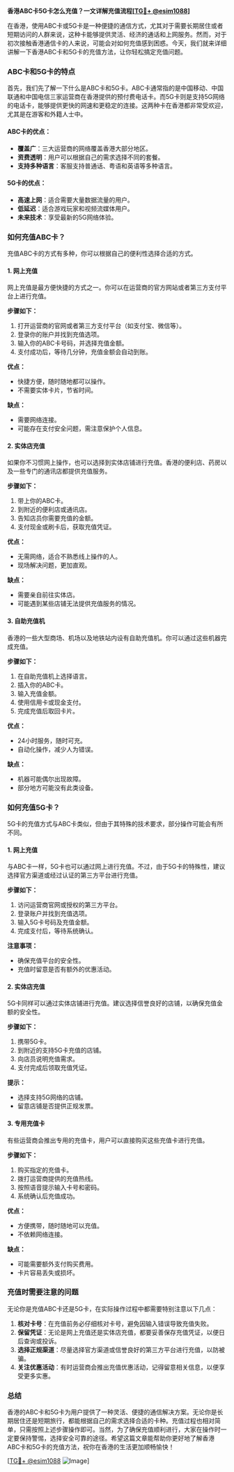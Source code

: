 **香港ABC卡5G卡怎么充值？一文详解充值流程[[TG💪+ @esim1088](https://t.me/s/esim1088)]**

在香港，使用ABC卡或5G卡是一种便捷的通信方式，尤其对于需要长期居住或者短期访问的人群来说，这种卡能够提供灵活、经济的通话和上网服务。然而，对于初次接触香港通信卡的人来说，可能会对如何充值感到困惑。今天，我们就来详细讲解一下香港ABC卡和5G卡的充值方法，让你轻松搞定充值问题。

### ABC卡和5G卡的特点

首先，我们先了解一下什么是ABC卡和5G卡。ABC卡通常指的是中国移动、中国联通和中国电信三家运营商在香港提供的预付费电话卡。而5G卡则是支持5G网络的电话卡，能够提供更快的网速和更稳定的连接。这两种卡在香港都非常受欢迎，尤其是在游客和外籍人士中。

#### ABC卡的优点：
- **覆盖广**：三大运营商的网络覆盖香港大部分地区。
- **资费透明**：用户可以根据自己的需求选择不同的套餐。
- **支持多种语言**：客服支持普通话、粤语和英语等多种语言。

#### 5G卡的优点：
- **高速上网**：适合需要大量数据流量的用户。
- **低延迟**：适合游戏玩家和视频流媒体用户。
- **未来技术**：享受最新的5G网络体验。

### 如何充值ABC卡？

充值ABC卡的方式有多种，你可以根据自己的便利性选择合适的方式。

#### 1. 网上充值
网上充值是最方便快捷的方式之一。你可以在运营商的官方网站或者第三方支付平台上进行充值。

**步骤如下：**
1. 打开运营商的官网或者第三方支付平台（如支付宝、微信等）。
2. 登录你的账户并找到充值选项。
3. 输入你的ABC卡号码，并选择充值金额。
4. 支付成功后，等待几分钟，充值金额会自动到账。

**优点：**
- 快捷方便，随时随地都可以操作。
- 不需要实体卡片，节省时间。

**缺点：**
- 需要网络连接。
- 可能存在支付安全问题，需注意保护个人信息。

#### 2. 实体店充值
如果你不习惯网上操作，也可以选择到实体店铺进行充值。香港的便利店、药房以及一些专门的通讯店都提供充值服务。

**步骤如下：**
1. 带上你的ABC卡。
2. 到附近的便利店或通讯店。
3. 告知店员你需要充值的金额。
4. 支付现金或刷卡后，获取充值凭证。

**优点：**
- 无需网络，适合不熟悉线上操作的人。
- 现场解决问题，更加直观。

**缺点：**
- 需要亲自前往实体店。
- 可能遇到某些店铺无法提供充值服务的情况。

#### 3. 自助充值机
香港的一些大型商场、机场以及地铁站内设有自助充值机。你可以通过这些机器完成充值。

**步骤如下：**
1. 在自助充值机上选择语言。
2. 插入你的ABC卡。
3. 输入充值金额。
4. 使用信用卡或现金支付。
5. 完成充值后取回卡片。

**优点：**
- 24小时服务，随时可充。
- 自动化操作，减少人为错误。

**缺点：**
- 机器可能偶尔出现故障。
- 部分地方可能没有此类设备。

### 如何充值5G卡？

5G卡的充值方式与ABC卡类似，但由于其特殊的技术要求，部分操作可能会有所不同。

#### 1. 网上充值
与ABC卡一样，5G卡也可以通过网上进行充值。不过，由于5G卡的特殊性，建议选择官方渠道或经过认证的第三方平台进行充值。

**步骤如下：**
1. 访问运营商官网或授权的第三方平台。
2. 登录账户并找到充值选项。
3. 输入5G卡号码及充值金额。
4. 完成支付后，等待系统确认。

**注意事项：**
- 确保充值平台的安全性。
- 充值时留意是否有额外的优惠活动。

#### 2. 实体店充值
5G卡同样可以通过实体店铺进行充值。建议选择信誉良好的店铺，以确保充值金额的安全性。

**步骤如下：**
1. 携带5G卡。
2. 到附近的支持5G卡充值的店铺。
3. 向店员说明充值需求。
4. 支付完成后领取充值凭证。

**提示：**
- 选择支持5G网络的店铺。
- 留意店铺是否提供正规发票。

#### 3. 专用充值卡
有些运营商会推出专用的充值卡，用户可以直接购买这些充值卡进行充值。

**步骤如下：**
1. 购买指定的充值卡。
2. 拨打运营商提供的充值热线。
3. 按照语音提示输入卡号和密码。
4. 系统确认后充值成功。

**优点：**
- 方便携带，随时随地可以充值。
- 不依赖网络连接。

**缺点：**
- 可能需要额外支付购买费用。
- 卡片容易丢失或损坏。

### 充值时需要注意的问题

无论你是充值ABC卡还是5G卡，在实际操作过程中都需要特别注意以下几点：

1. **核对卡号**：在充值前务必仔细核对卡号，避免因输入错误导致充值失败。
2. **保留凭证**：无论是网上充值还是实体店充值，都要妥善保存充值凭证，以便日后查询或投诉。
3. **选择正规渠道**：尽量选择官方渠道或信誉良好的第三方平台进行充值，以防被骗。
4. **关注优惠活动**：有时运营商会推出充值优惠活动，记得留意相关信息，以便享受更多实惠。

### 总结

香港的ABC卡和5G卡为用户提供了一种灵活、便捷的通信解决方案。无论你是长期居住还是短期旅行，都能根据自己的需求选择合适的卡种。充值过程也相对简单，只需按照上述步骤操作即可。当然，为了确保充值顺利进行，大家在操作时一定要保持警惕，选择安全可靠的途径。希望这篇文章能帮助你更好地了解香港ABC卡和5G卡的充值方法，祝你在香港的生活更加顺畅愉快！

[[TG💪+ @esim1088](https://t.me/s/esim1088) ![Image](https://i.postimg.cc/4NQfJmqS/Snipaste-2025-05-13-00-14-12.png)]